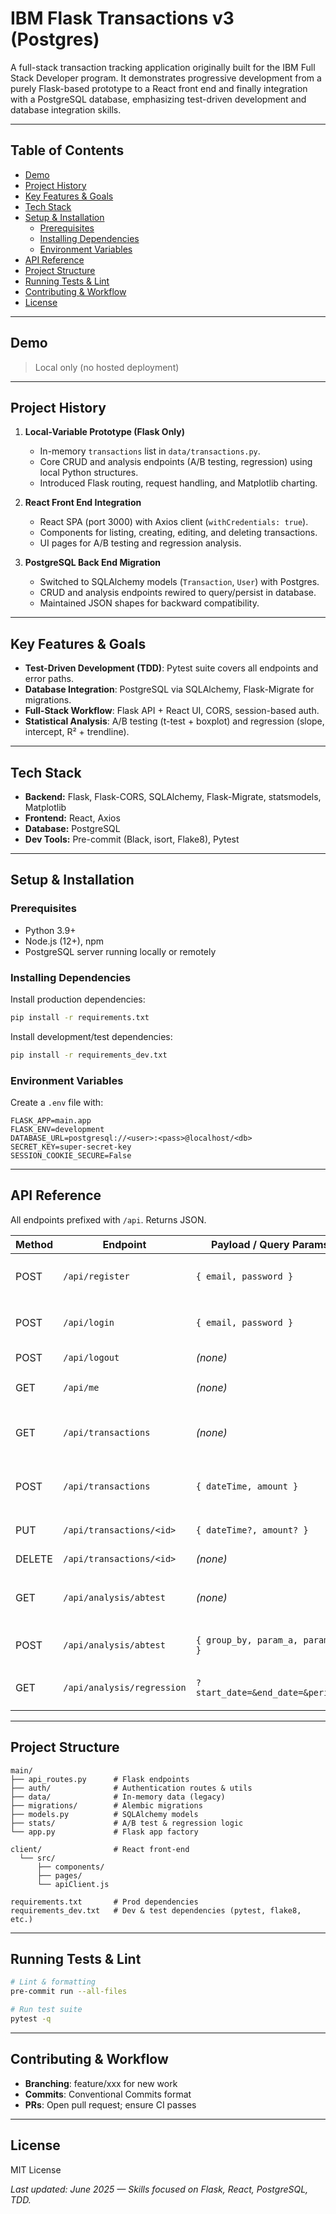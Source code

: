 # IBM Flask Transactions v3 (Postgres)

A full-stack transaction tracking application originally built for the IBM Full Stack Developer program. It demonstrates progressive development from a purely Flask-based prototype to a React front end and finally integration with a PostgreSQL database, emphasizing test-driven development and database integration skills.

---

## Table of Contents

- [Demo](#demo)
- [Project History](#project-history)
- [Key Features & Goals](#key-features--goals)
- [Tech Stack](#tech-stack)
- [Setup & Installation](#setup--installation)
  - [Prerequisites](#prerequisites)
  - [Installing Dependencies](#installing-dependencies)
  - [Environment Variables](#environment-variables)
- [API Reference](#api-reference)
- [Project Structure](#project-structure)
- [Running Tests & Lint](#running-tests--lint)
- [Contributing & Workflow](#contributing--workflow)
- [License](#license)

---

## Demo

> Local only (no hosted deployment)

---

## Project History

1. **Local-Variable Prototype (Flask Only)**

   - In-memory `transactions` list in `data/transactions.py`.
   - Core CRUD and analysis endpoints (A/B testing, regression) using local Python structures.
   - Introduced Flask routing, request handling, and Matplotlib charting.

2. **React Front End Integration**

   - React SPA (port 3000) with Axios client (`withCredentials: true`).
   - Components for listing, creating, editing, and deleting transactions.
   - UI pages for A/B testing and regression analysis.

3. **PostgreSQL Back End Migration**

   - Switched to SQLAlchemy models (`Transaction`, `User`) with Postgres.
   - CRUD and analysis endpoints rewired to query/persist in database.
   - Maintained JSON shapes for backward compatibility.

---

## Key Features & Goals

- **Test-Driven Development (TDD)**: Pytest suite covers all endpoints and error paths.
- **Database Integration**: PostgreSQL via SQLAlchemy, Flask-Migrate for migrations.
- **Full-Stack Workflow**: Flask API + React UI, CORS, session-based auth.
- **Statistical Analysis**: A/B testing (t-test + boxplot) and regression (slope, intercept, R² + trendline).

---

## Tech Stack

- **Backend:** Flask, Flask-CORS, SQLAlchemy, Flask-Migrate, statsmodels, Matplotlib
- **Frontend:** React, Axios
- **Database:** PostgreSQL
- **Dev Tools:** Pre-commit (Black, isort, Flake8), Pytest

---

## Setup & Installation

### Prerequisites

- Python 3.9+
- Node.js (12+), npm
- PostgreSQL server running locally or remotely

### Installing Dependencies

Install production dependencies:

```bash
pip install -r requirements.txt
```

Install development/test dependencies:

```bash
pip install -r requirements_dev.txt
```

### Environment Variables

Create a `.env` file with:

```
FLASK_APP=main.app
FLASK_ENV=development
DATABASE_URL=postgresql://<user>:<pass>@localhost/<db>
SECRET_KEY=super-secret-key
SESSION_COOKIE_SECURE=False
```

---

## API Reference

All endpoints prefixed with `/api`. Returns JSON.

| Method | Endpoint                   | Payload / Query Params           | Returns                                         |
| ------ | -------------------------- | -------------------------------- | ----------------------------------------------- |
| POST   | `/api/register`            | `{ email, password }`            | `201 { message }` or `400 { error }`            |
| POST   | `/api/login`               | `{ email, password }`            | `200 { message }` or `401 { error }`            |
| POST   | `/api/logout`              | *(none)*                         | `200 { message }`                               |
| GET    | `/api/me`                  | *(none)*                         | `200 { id }` or `401 { error }`                 |
| GET    | `/api/transactions`        | *(none)*                         | `200 [ { id, dateTime, amount, description } ]` |
| POST   | `/api/transactions`        | `{ dateTime, amount }`           | `201 { id, dateTime, amount, description }`     |
| PUT    | `/api/transactions/<id>`   | `{ dateTime?, amount? }`         | `200 { updated txn }`                           |
| DELETE | `/api/transactions/<id>`   | *(none)*                         | `200 { message }`                               |
| GET    | `/api/analysis/abtest`     | *(none)*                         | `{ groupA, groupB, p_value, boxplot_img }`      |
| POST   | `/api/analysis/abtest`     | `{ group_by, param_a, param_b }` | same as GET + filters                           |
| GET    | `/api/analysis/regression` | `?start_date=&end_date=&period=` | `{ slope, intercept, r_squared, chart_img }`    |

---

## Project Structure

```
main/
├── api_routes.py      # Flask endpoints
├── auth/              # Authentication routes & utils
├── data/              # In-memory data (legacy)
├── migrations/        # Alembic migrations
├── models.py          # SQLAlchemy models
├── stats/             # A/B test & regression logic
└── app.py             # Flask app factory

client/                # React front-end
  └── src/
      ├── components/
      ├── pages/
      └── apiClient.js

requirements.txt       # Prod dependencies
requirements_dev.txt   # Dev & test dependencies (pytest, flake8, etc.)
```

---

## Running Tests & Lint

```bash
# Lint & formatting
pre-commit run --all-files

# Run test suite
pytest -q
```

---

## Contributing & Workflow

- **Branching**: feature/xxx for new work
- **Commits**: Conventional Commits format
- **PRs**: Open pull request; ensure CI passes

---

## License

MIT License

*Last updated: June 2025 — Skills focused on Flask, React, PostgreSQL, TDD.*


